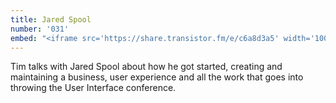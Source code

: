 ```yaml
---
title: Jared Spool
number: '031'
embed: "<iframe src='https://share.transistor.fm/e/c6a8d3a5' width='100%' height='180' frameborder='0' scrolling='no' seamless='true'></iframe>"
---
```


Tim talks with Jared Spool about how he got started, creating and maintaining a business, user experience and all the work that goes into throwing the User Interface conference.
